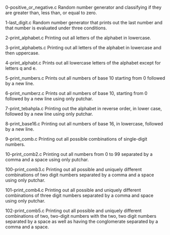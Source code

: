 0-positive_or_negative.c Random number generator and classifying if they are greater than, less than, or equal to zero.


1-last_digit.c Random number generator that prints out the last number and that number is evaluated under three conditions.


2-print_alphabet.c Printing out all letters of the alphabet in lowercase.


3-print_alphabets.c Printing out all letters of the alphabet in lowercase and then uppercase. 


4-print_alphabt.c Prints out all lowercase letters of the alphabet except for letters q and e.


5-print_numbers.c Prints out all numbers of base 10 starting from 0 followed by a new line.


6-print_numberz.c Prints out all numbers of base 10, starting from 0 followed by a new line using only putchar.


7-print_tebahpla.c Printing out the alphabet in reverse order, in lower case, followed by a new line using only putchar.


8-print_base16.c Printing out all numbers of base 16, in lowercase, followed by a new line.


9-print_comb.c Printing out all possible combinations of single-digit numbers.


10-print_comb2.c Printing out all numbers from 0 to 99 separated by a comma and a space using only putchar.


100-print_comb3.c Printing out all possible and uniquely different combinations of two digit numbers separated by a comma and a space using only putchar.


101-print_comb4.c Printing out all possible and uniquely different combinations of three digit numbers separated by a comma and space using only putchar.


102-print_comb5.c Printing out all possible and uniquely different combinations of two, two-digit numbers with the two, two digit numbers separated by a space as well as having the conglomerate separated by a comma and a space.
